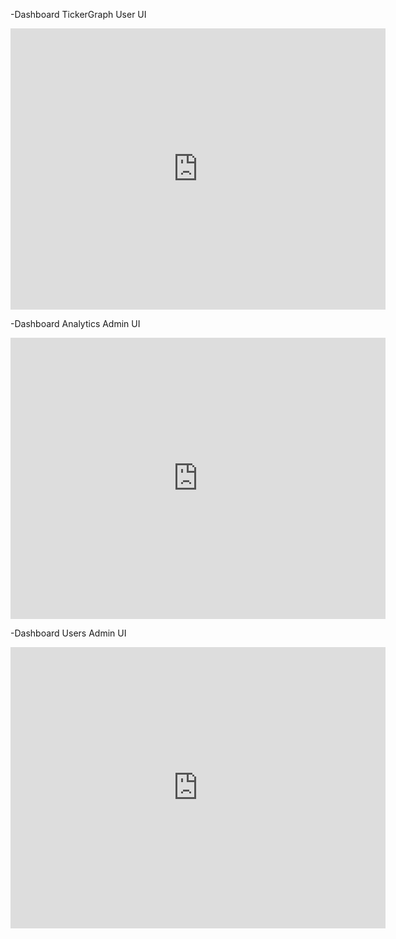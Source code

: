



-Dashboard TickerGraph User UI

<iframe width="600" height="450" src="https://lookerstudio.google.com/embed/reporting/95694340-a605-49b6-832b-a645e1b197ea/page/VQ7UF" frameborder="0" style="border:0" allowfullscreen sandbox="allow-storage-access-by-user-activation allow-scripts allow-same-origin allow-popups allow-popups-to-escape-sandbox"></iframe>





-Dashboard Analytics Admin UI

<iframe width="600" height="450" src="https://lookerstudio.google.com/embed/reporting/5b024b95-fade-44f3-9544-9730da0b4433/page/p\_21r8lpfgvd" frameborder="0" style="border:0" allowfullscreen sandbox="allow-storage-access-by-user-activation allow-scripts allow-same-origin allow-popups allow-popups-to-escape-sandbox"></iframe>



-Dashboard Users Admin UI

<iframe width="600" height="450" src="https://lookerstudio.google.com/embed/reporting/435c886c-cc8a-4c9e-8902-9f2eba849911/page/p\_eeqb7ffgvd" frameborder="0" style="border:0" allowfullscreen sandbox="allow-storage-access-by-user-activation allow-scripts allow-same-origin allow-popups allow-popups-to-escape-sandbox"></iframe>

